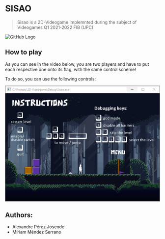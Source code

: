 SISAO
======
> Sisao is a 2D-Videogame implemnted during the subject of Videogames Q1 2021-2022 FIB (UPC)

![GitHub Logo](Videos/level5.gif)

## How to play
As you can see in the video below, you are two players and have to put each respective one onto its flag, with the same control scheme!

To do so, you can use the following controls:

![Screenshot](Videos/instructions.PNG)

## Authors:
 - Alexandre Pérez Josende
 - Míriam Méndez Serrano
